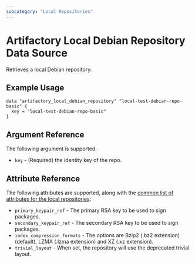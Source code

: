 ```yaml
---
subcategory: "Local Repositories"
---
```


# Artifactory Local Debian Repository Data Source

Retrieves a local Debian repository.

## Example Usage

```hcl
data "artifactory_local_debian_repository" "local-test-debian-repo-basic" {
  key = "local-test-debian-repo-basic"
}
```

## Argument Reference

The following argument is supported:

* `key` - (Required) the identity key of the repo.

## Attribute Reference

The following attributes are supported, along with the [common list of attributes for the local repositories](local.md):

* `primary_keypair_ref` - The primary RSA key to be used to sign packages.
* `secondary_keypair_ref` - The secondary RSA key to be used to sign packages.
* `index_compression_formats` - The options are Bzip2 (.bz2 extension) (default), LZMA (.lzma extension)
  and XZ (.xz extension).
* `trivial_layout` - When set, the repository will use the deprecated trivial layout.
